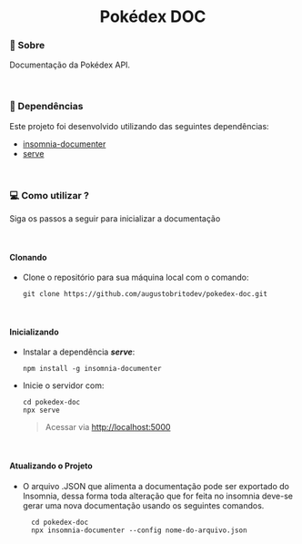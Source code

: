 <h1 align="center">
    Pokédex DOC
</h1>

### 📝 Sobre

Documentação da Pokédex API.

<br/>

### 🧰 Dependências

Este projeto foi desenvolvido utilizando das seguintes dependências:

- [insomnia-documenter](https://www.npmjs.com/package/insomnia-documenter)
- [serve](https://www.npmjs.com/package/serve)

<br/>

### 💻 Como utilizar ?

Siga os passos a seguir para inicializar a documentação

<br/>

#### **Clonando**

  * Clone o repositório para sua máquina local com o comando:

    ```shell
    git clone https://github.com/augustobritodev/pokedex-doc.git
    ```

<br/>

#### **Inicializando**

 * Instalar a dependência ***serve***:

    ```shell
    npm install -g insomnia-documenter
    ```

* Inicie o servidor com:

    ```shell
    cd pokedex-doc
    npx serve
    ```

  >   Acessar via [http://localhost:5000](http://localhost:3333)

<br/>

#### **Atualizando o Projeto**
  * O arquivo .JSON que alimenta a documentação pode ser exportado do Insomnia, dessa forma toda alteração que for feita no insomnia deve-se gerar uma nova documentação usando os seguintes comandos.

    ```shell
      cd pokedex-doc
      npx insomnia-documenter --config nome-do-arquivo.json     
    ```
  


  



